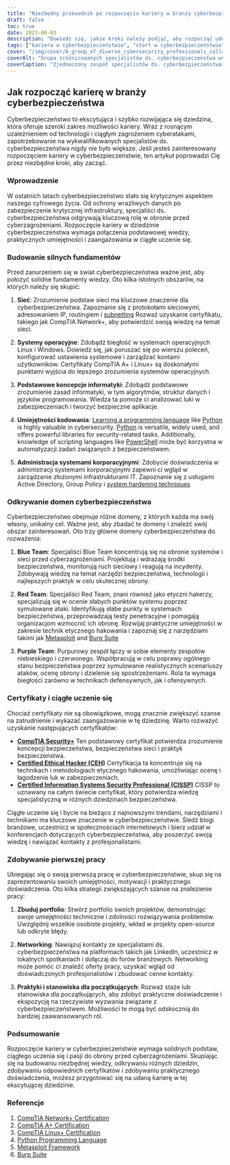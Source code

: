 ```yaml
---
title: "Niezbędny przewodnik po rozpoczęciu kariery w branży cyberbezpieczeństwa"
draft: false
toc: true
date: 2023-06-03
description: "Dowiedz się, jakie kroki należy podjąć, aby rozpocząć udaną karierę w dziedzinie cyberbezpieczeństwa, od zbudowania solidnych podstaw po odkrywanie różnych dziedzin i certyfikatów."
tags: ["kariera w cyberbezpieczeństwie", "start w cyberbezpieczeństwie", "zbudować fundament", "podstawy sieci", "systemy operacyjne", "umiejętności kodowania", "administracja systemami przedsiębiorstwa", "niebieska drużyna", "czerwona drużyna", "fioletowy zespół", "certyfikaty", "ciągłe uczenie się", "pierwsza praca w cyberbezpieczeństwie", "budowanie portfolio", "tworzenie sieci dla cyberbezpieczeństwa", "staże w dziedzinie cyberbezpieczeństwa", "CompTIA Security", "Certyfikowany etyczny haker CEH", "Certyfikowany specjalista ds. bezpieczeństwa systemów informatycznych CISSP", "konferencje dotyczące cyberbezpieczeństwa", "trendy w cyberbezpieczeństwie", "praktyczne doświadczenie", "projekty cyberbezpieczeństwa", "spotkania dotyczące cyberbezpieczeństwa", "cyberbezpieczeństwo na poziomie podstawowym", "Obrona przed cyberzagrożeniami", "specjaliści ds. cyberbezpieczeństwa", "rozwój kariery", "umiejętności w zakresie cyberbezpieczeństwa", "edukacja w zakresie cyberbezpieczeństwa"]
cover: "/img/cover/A_group_of_diverse_cybersecurity_professionals_collaborating.png"
coverAlt: "Grupa zróżnicowanych specjalistów ds. cyberbezpieczeństwa współpracujących przy zabezpieczaniu systemów i sieci cyfrowych."
coverCaption: "Zjednoczony zespół specjalistów ds. cyberbezpieczeństwa współpracujących w celu ochrony systemów cyfrowych przed cyberzagrożeniami."
---
```


## Jak rozpocząć karierę w branży cyberbezpieczeństwa

Cyberbezpieczeństwo to ekscytująca i szybko rozwijająca się dziedzina, która oferuje szeroki zakres możliwości kariery. Wraz z rosnącym uzależnieniem od technologii i ciągłym zagrożeniem cyberatakami, zapotrzebowanie na wykwalifikowanych specjalistów ds. cyberbezpieczeństwa nigdy nie było większe. Jeśli jesteś zainteresowany rozpoczęciem kariery w cyberbezpieczeństwie, ten artykuł poprowadzi Cię przez niezbędne kroki, aby zacząć.

### Wprowadzenie

W ostatnich latach cyberbezpieczeństwo stało się krytycznym aspektem naszego cyfrowego życia. Od ochrony wrażliwych danych po zabezpieczenie krytycznej infrastruktury, specjaliści ds. cyberbezpieczeństwa odgrywają kluczową rolę w obronie przed cyberzagrożeniami. Rozpoczęcie kariery w dziedzinie cyberbezpieczeństwa wymaga połączenia podstawowej wiedzy, praktycznych umiejętności i zaangażowania w ciągłe uczenie się.

### Budowanie silnych fundamentów

Przed zanurzeniem się w świat cyberbezpieczeństwa ważne jest, aby położyć solidne fundamenty wiedzy. Oto kilka istotnych obszarów, na których należy się skupić:

1. **Sieć**: Zrozumienie podstaw sieci ma kluczowe znaczenie dla cyberbezpieczeństwa. Zapoznanie się z protokołami sieciowymi, adresowaniem IP, routingiem i [subnetting](https://simeononsecurity.ch/articles/how-to-perform-network-segmentation-for-improved-security/) Rozważ uzyskanie certyfikatu, takiego jak CompTIA Network+, aby potwierdzić swoją wiedzę na temat sieci.

2. **Systemy operacyjne**: Zdobądź biegłość w systemach operacyjnych Linux i Windows. Dowiedz się, jak poruszać się po wierszu poleceń, konfigurować ustawienia systemowe i zarządzać kontami użytkowników. Certyfikaty CompTIA A+ i Linux+ są doskonałymi punktami wyjścia do lepszego zrozumienia systemów operacyjnych.

3. **Podstawowe koncepcje informatyki**: Zdobądź podstawowe zrozumienie zasad informatyki, w tym algorytmów, struktur danych i języków programowania. Wiedza ta pomoże ci analizować luki w zabezpieczeniach i tworzyć bezpieczne aplikacje.

4. **Umiejętności kodowania**: [Learning a programming language](https://simeononsecurity.ch/articles/should-i-learn-programming-for-cybersecurity-or-information-technology/) like [Python](https://simeononsecurity.ch/articles/secure-coding-standards-for-python/) is highly valuable in cybersecurity. [Python](https://simeononsecurity.ch/articles/secure-coding-standards-for-python/) is versatile, widely used, and offers powerful libraries for security-related tasks. Additionally, knowledge of scripting languages like [PowerShell](https://simeononsecurity.ch/articles/learning-powershell-scripting-for-beginners/) może być korzystna w automatyzacji zadań związanych z bezpieczeństwem.

5. **Administracja systemami korporacyjnymi**: Zdobycie doświadczenia w administracji systemami korporacyjnymi zapewni ci wgląd w zarządzanie złożonymi infrastrukturami IT. Zapoznanie się z usługami Active Directory, Group Policy i [system hardening techniques](https://simeononsecurity.ch/github/windows-optimize-harden-debloat/)

### Odkrywanie domen cyberbezpieczeństwa

Cyberbezpieczeństwo obejmuje różne domeny, z których każda ma swój własny, unikalny cel. Ważne jest, aby zbadać te domeny i znaleźć swój obszar zainteresowań. Oto trzy główne domeny cyberbezpieczeństwa do rozważenia:

1. **Blue Team**: Specjaliści Blue Team koncentrują się na obronie systemów i sieci przed cyberzagrożeniami. Projektują i wdrażają środki bezpieczeństwa, monitorują ruch sieciowy i reagują na incydenty. Zdobywają wiedzę na temat narzędzi bezpieczeństwa, technologii i najlepszych praktyk w celu skutecznej obrony.

2. **Red Team**: Specjaliści Red Team, znani również jako etyczni hakerzy, specjalizują się w ocenie słabych punktów systemu poprzez symulowane ataki. Identyfikują słabe punkty w systemach bezpieczeństwa, przeprowadzają testy penetracyjne i pomagają organizacjom wzmocnić ich obronę. Rozwijaj praktyczne umiejętności w zakresie technik etycznego hakowania i zapoznaj się z narzędziami takimi jak [Metasploit](https://simeononsecurity.ch/articles/what-is-metasploit/) and [Burp Suite](https://simeononsecurity.ch/articles/the-role-of-penetration-testing-in-cybersecurity/)

3. **Purple Team**: Purpurowy zespół łączy w sobie elementy zespołów niebieskiego i czerwonego. Współpracują w celu poprawy ogólnego stanu bezpieczeństwa poprzez symulowanie realistycznych scenariuszy ataków, ocenę obrony i dzielenie się spostrzeżeniami. Rola ta wymaga biegłości zarówno w technikach defensywnych, jak i ofensywnych.

### Certyfikaty i ciągłe uczenie się

Chociaż certyfikaty nie są obowiązkowe, mogą znacznie zwiększyć szanse na zatrudnienie i wykazać zaangażowanie w tę dziedzinę. Warto rozważyć uzyskanie następujących certyfikatów:

- [**CompTIA Security+**](https://simeononsecurity.ch/articles/comptias-security-plus-sy0-601-what-do-you-need-to-know/) Ten podstawowy certyfikat potwierdza zrozumienie koncepcji bezpieczeństwa, bezpieczeństwa sieci i praktyk bezpieczeństwa.
- [**Certified Ethical Hacker (CEH)**](https://simeononsecurity.ch/articles/preparing-for-the-ceh-certified-ethical-hacker-certification-exam/) Certyfikacja ta koncentruje się na technikach i metodologiach etycznego hakowania, umożliwiając ocenę i łagodzenie luk w zabezpieczeniach.
- [**Certified Information Systems Security Professional (CISSP)**](https://simeononsecurity.ch/articles/a-guide-to-earning-the-isc2-cissp-certification/) CISSP to uznawany na całym świecie certyfikat, który potwierdza wiedzę specjalistyczną w różnych dziedzinach bezpieczeństwa.

Ciągłe uczenie się i bycie na bieżąco z najnowszymi trendami, narzędziami i technikami ma kluczowe znaczenie w cyberbezpieczeństwie. Śledź blogi branżowe, uczestnicz w społecznościach internetowych i bierz udział w konferencjach dotyczących cyberbezpieczeństwa, aby poszerzyć swoją wiedzę i nawiązać kontakty z profesjonalistami.

### Zdobywanie pierwszej pracy

Ubiegając się o swoją pierwszą pracę w cyberbezpieczeństwie, skup się na zaprezentowaniu swoich umiejętności, motywacji i praktycznego doświadczenia. Oto kilka strategii zwiększających szanse na znalezienie pracy:

1. **Zbuduj portfolio**: Stwórz portfolio swoich projektów, demonstrując swoje umiejętności techniczne i zdolności rozwiązywania problemów. Uwzględnij wszelkie osobiste projekty, wkład w projekty open-source lub odkryte błędy.

2. **Networking**: Nawiązuj kontakty ze specjalistami ds. cyberbezpieczeństwa na platformach takich jak LinkedIn, uczestnicz w lokalnych spotkaniach i dołączaj do forów branżowych. Networking może pomóc ci znaleźć oferty pracy, uzyskać wgląd od doświadczonych profesjonalistów i zbudować cenne kontakty.

3. **Praktyki i stanowiska dla początkujących**: Rozważ staże lub stanowiska dla początkujących, aby zdobyć praktyczne doświadczenie i ekspozycję na rzeczywiste wyzwania związane z cyberbezpieczeństwem. Możliwości te mogą być odskocznią do bardziej zaawansowanych ról.

### Podsumowanie

Rozpoczęcie kariery w cyberbezpieczeństwie wymaga solidnych podstaw, ciągłego uczenia się i pasji do obrony przed cyberzagrożeniami. Skupiając się na budowaniu niezbędnej wiedzy, odkrywaniu różnych dziedzin, zdobywaniu odpowiednich certyfikatów i zdobywaniu praktycznego doświadczenia, możesz przygotować się na udaną karierę w tej ekscytującej dziedzinie.

### Referencje

1. [CompTIA Network+ Certification](https://www.comptia.org/certifications/network)
2. [CompTIA A+ Certification](https://www.comptia.org/certifications/a)
3. [CompTIA Linux+ Certification](https://www.comptia.org/certifications/linux)
4. [Python Programming Language](https://www.python.org/)
5. [Metasploit Framework](https://www.metasploit.com/)
6. [Burp Suite](https://portswigger.net/burp)

